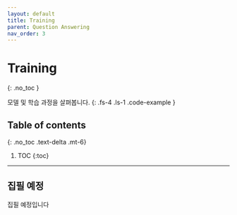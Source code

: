 ```yaml
---
layout: default
title: Training
parent: Question Answering
nav_order: 3
---
```


# Training
{: .no_toc }

모델 및 학습 과정을 살펴봅니다.
{: .fs-4 .ls-1 .code-example }

## Table of contents
{: .no_toc .text-delta .mt-6}

1. TOC
{:toc}

---

## 집필 예정

집필 예정입니다
